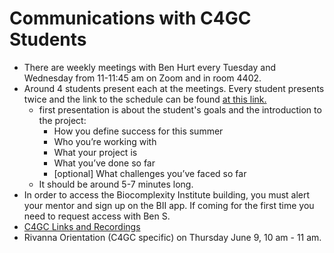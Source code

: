 # Communications with C4GC Students

* There are weekly meetings with Ben Hurt every Tuesday and Wednesday from 11-11:45 am on Zoom and in room 4402.
* Around 4 students present each at the meetings. Every student presents twice and the link to the schedule can be found [at this link.](https://docs.google.com/document/d/1_A4Gp7HL4EV4WvQpnFMiMAAArnFcfZDCyEhJ85NxG1c/edit)
    * first presentation is about the student's goals and the introduction to the project: 
        * How you define success for this summer
        * Who you’re working with
        * What your project is
        * What you’ve done so far
        * [optional] What challenges you’ve faced so far
    * It should be around 5-7 minutes long.
* In order to access the Biocomplexity Institute building, you must alert your mentor and sign up on the BII app. If coming for the first time you need to request access with Ben S.
*  [C4GC Links and Recordings](https://docs.google.com/spreadsheets/d/1vHwF4ctXbDb3Nhx7CBE4w9AX1KcwfBDni6CD1aAdV1A/edit#gid=0)
*  Rivanna Orientation (C4GC specific) on Thursday June 9, 10 am - 11 am.
